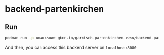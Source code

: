 # backend-partenkirchen

## Run
```sh
podman run -p 8080:8080 ghcr.io/garmisch-partenkirchen-1968/backend-partenkirchen:latest
```
And then, you can access this backend server on `localhost:8080`